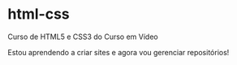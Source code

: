 # html-css
 Curso de HTML5 e CSS3 do Curso em Vídeo

 Estou aprendendo a criar sites e agora vou gerenciar repositórios!
 
